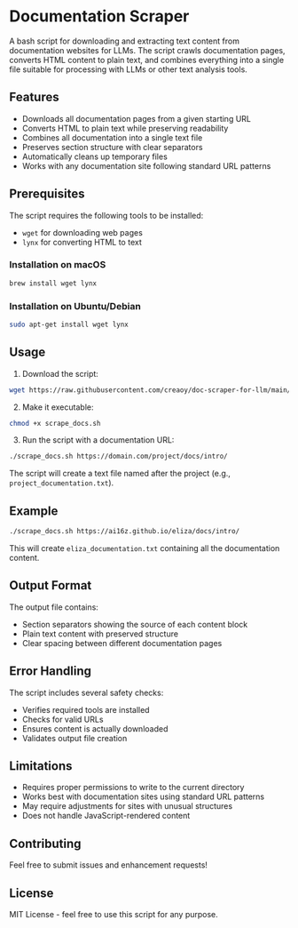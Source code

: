 # Documentation Scraper

A bash script for downloading and extracting text content from documentation websites for LLMs. The script crawls documentation pages, converts HTML content to plain text, and combines everything into a single file suitable for processing with LLMs or other text analysis tools.

## Features

- Downloads all documentation pages from a given starting URL
- Converts HTML to plain text while preserving readability
- Combines all documentation into a single text file
- Preserves section structure with clear separators
- Automatically cleans up temporary files
- Works with any documentation site following standard URL patterns

## Prerequisites

The script requires the following tools to be installed:

- `wget` for downloading web pages
- `lynx` for converting HTML to text

### Installation on macOS
```bash
brew install wget lynx
```

### Installation on Ubuntu/Debian
```bash
sudo apt-get install wget lynx
```

## Usage

1. Download the script:
```bash
wget https://raw.githubusercontent.com/creaoy/doc-scraper-for-llm/main/scrape_docs.sh
```

2. Make it executable:
```bash
chmod +x scrape_docs.sh
```

3. Run the script with a documentation URL:
```bash
./scrape_docs.sh https://domain.com/project/docs/intro/
```

The script will create a text file named after the project (e.g., `project_documentation.txt`).

## Example

```bash
./scrape_docs.sh https://ai16z.github.io/eliza/docs/intro/
```

This will create `eliza_documentation.txt` containing all the documentation content.

## Output Format

The output file contains:
- Section separators showing the source of each content block
- Plain text content with preserved structure
- Clear spacing between different documentation pages

## Error Handling

The script includes several safety checks:
- Verifies required tools are installed
- Checks for valid URLs
- Ensures content is actually downloaded
- Validates output file creation

## Limitations

- Requires proper permissions to write to the current directory
- Works best with documentation sites using standard URL patterns
- May require adjustments for sites with unusual structures
- Does not handle JavaScript-rendered content

## Contributing

Feel free to submit issues and enhancement requests! 

## License

MIT License - feel free to use this script for any purpose.